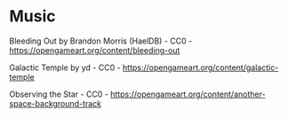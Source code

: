 # Music

Bleeding Out by Brandon Morris (HaelDB) - CC0 - https://opengameart.org/content/bleeding-out

Galactic Temple by yd - CC0 - https://opengameart.org/content/galactic-temple

Observing the Star - CC0 - https://opengameart.org/content/another-space-background-track

